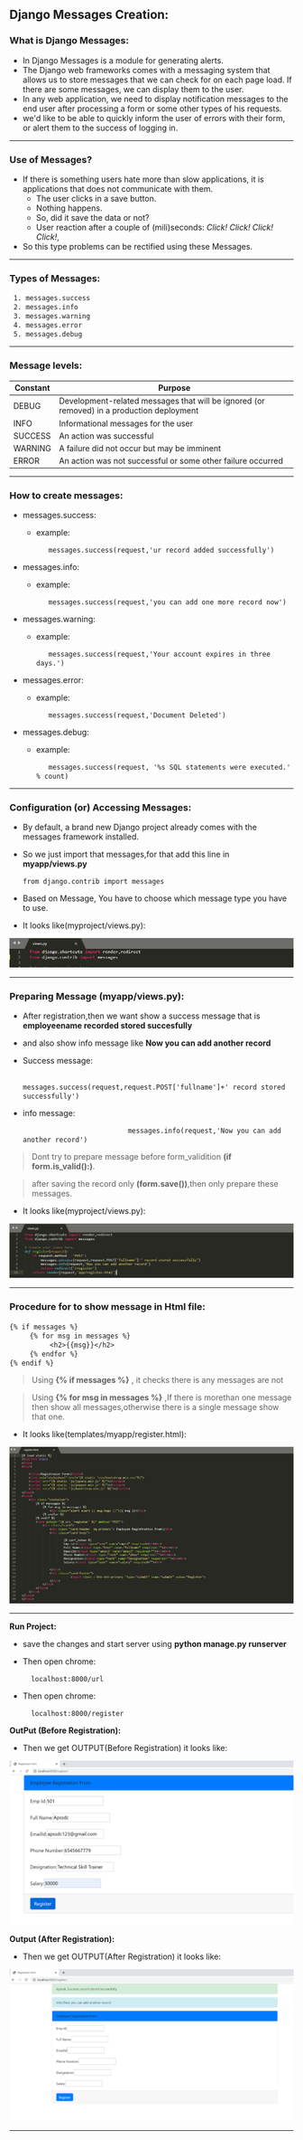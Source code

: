 ## Django Messages Creation:
### What is Django Messages:
* In Django Messages is a module for generating alerts.
* The Django web frameworks comes with a messaging system that allows us to store messages that we can check for on each page load. If there are some messages, we can display them to the user. 
* In any web application, we need to display notification messages to the end user after processing a form or some other types of his requests.
* we'd like to be able to quickly inform the user of errors with their form, or alert them to the success of logging in.
---------------------------
### Use of Messages?
*  If there is something users hate more than slow applications, it is applications that does not communicate with them.
      * The user clicks in a save button.
      * Nothing happens.
      * So, did it save the data or not?
      * User reaction after a couple of (mili)seconds: *Click!* *Click!* *Click!* *Click!*,
* So this type problems can be rectified using these Messages.
--------------------------      
### Types of Messages:

     1. messages.success
     2. messages.info
     3. messages.warning
     4. messages.error
     5. messages.debug
-------------------------

### Message levels:
**Constant** |	**Purpose**
---|---
DEBUG |	Development-related messages that will be ignored (or removed) in a production deployment
INFO |	Informational messages for the user
SUCCESS |	An action was successful
WARNING |	A failure did not occur but may be imminent
ERROR |	An action was not successful or some other failure occurred

----------------------------------
### How to create messages:
   * messages.success:
        * example:
        
                 messages.success(request,'ur record added successfully')
   * messages.info:
        * example:
        
                 messages.success(request,'you can add one more record now')
   * messages.warning:
        * example:
        
                 messages.success(request,'Your account expires in three days.')
   * messages.error:
        * example:
        
                 messages.success(request,'Document Deleted')
   * messages.debug:
        * example:
        
                 messages.success(request, '%s SQL statements were executed.' % count)
                 
 ---------------------------                
### Configuration (or) Accessing Messages:
* By default, a brand new Django project already comes with the messages framework installed.
* So we just import that messages,for that add this line in **myapp/views.py**

      from django.contrib import messages
* Based on Message, You have to choose which message type you have to use.
* It looks like(myproject/views.py):
<img src="msgcontrib.png" alt="msgcontrib image"/>

----------------
### Preparing Message (myapp/views.py):
 * After registration,then we want show a success message that is **employeename recorded stored succesfully**
 * and also show info message like **Now you can add another record**
 * Success message:
      
                              messages.success(request,request.POST['fullname']+' record stored successfully')
 * info message:
 
		                         messages.info(request,'Now you can add another record')
> Dont try to prepare message before form_validition **(if form.is_valid():)**.

> after saving the record only **(form.save())**,then only prepare these messages.

* It looks like(myproject/views.py):
<img src="viewsmass.png" alt="viewsmass image"/>

-----------------------------
### Procedure for to show message in Html file:
````
{% if messages %}
     {% for msg in messages %}
          <h2>{{msg}}</h2>
     {% endfor %}
{% endif %}
````

> Using **{% if messages %}** , it checks there is any messages are not

> Using **{% for msg in messages %}** ,If there is morethan one message then show all messages,otherwise there is a single message show that one.

* It looks like(templates/myapp/register.html):
<img src="regmass.png" alt="regmass image"/>

------------------------------
**Run Project:**
   
   * save the changes  and start server using **python manage.py runserver**
   *  Then open chrome:
   
    		localhost:8000/url
   *  Then open chrome:
   
    		localhost:8000/register
		
 **OutPut (Before Registration):**
 * Then we get OUTPUT(Before Registration) it looks like:
 <img src="registerop.png" alt="registerop image"/>
   
 **Output (After Registration):**
 * Then we get OUTPUT(After Registration) it looks like:
 <img src="afterregisterop.png" alt="afterregisterop image"/>
   
  ---------------------------------
   
